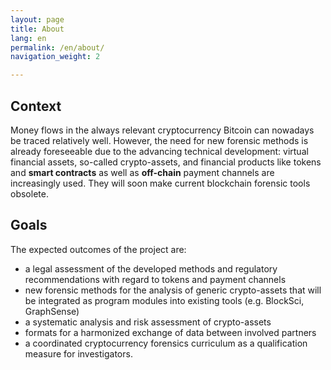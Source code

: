 ```yaml
---
layout: page
title: About
lang: en
permalink: /en/about/
navigation_weight: 2

---
```


<div class="row">
	<div class="col s12 m12 l12">
		<div class = "card-panel">
		  <h2>
		  	Context
		  </h2>
      Money flows in the always relevant cryptocurrency Bitcoin can nowadays be traced relatively well. However, the need for new forensic methods is already foreseeable due to the advancing technical development: virtual financial assets, so-called crypto-assets, and financial products like tokens and <b>smart contracts</b> as well as <b>off-chain</b> payment channels are increasingly used. They will soon make current blockchain forensic tools obsolete. 
	    </div>
	</div>
</div>
<div class="row">
	<div class="col s12 m12 l12">
		<div class = "card-panel">
		  <h2>Goals</h2>
          The expected outcomes of the project are: 
          <ul>
            <li>
              a legal assessment of the developed methods and regulatory recommendations with regard to tokens and payment channels
            </li>
            <li>
              new forensic methods for the analysis of generic crypto-assets that will be integrated as program modules into existing tools (e.g. BlockSci, GraphSense)
            </li>
            <li>
              a systematic analysis and risk assessment of crypto-assets
            </li>
            <li>
              formats for a harmonized exchange of data between involved partners
            </li>
            <li>
              a coordinated cryptocurrency forensics curriculum as a qualification measure for investigators.
            </li>
          </ul>
	    </div>
	</div>
</div>


